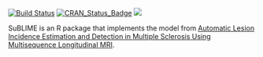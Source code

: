 [![Build Status](https://travis-ci.org/muschellij2/SuBLIME_package.svg?branch=master)](https://travis-ci.org/muschellij2/SuBLIME_package)
[![CRAN_Status_Badge](http://www.r-pkg.org/badges/version/SuBLIME)](http://cran.rstudio.com/web/packages/SuBLIME/index.html)
[![](http://cranlogs.r-pkg.org/badges/grand-total/SuBLIME)](http://cran.rstudio.com/web/packages/SuBLIME/index.html)

SuBLIME is an R package that implements the model from [Automatic Lesion Incidence Estimation and Detection in Multiple Sclerosis Using Multisequence Longitudinal MRI](https://dx.doi.org/10.3174%2Fajnr.A3172).